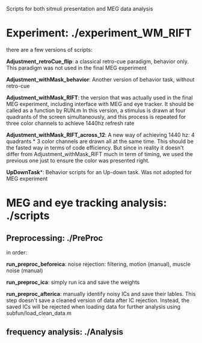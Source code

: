 Scripts for both sitmuli presentation and MEG data analysis

# Experiment: ./experiment_WM_RIFT
there are a few versions of scripts:

**Adjustment_retroCue_flip**: a classical retro-cue paradigm, behavior only. This paradigm was not used in the final MEG experiment

**Adjustment_withMask_behavior**: Another version of behavior task, without retro-cue

**Adjustment_withMask_RIFT**: the version that was actually used in the final MEG experiment, including interface with MEG and eye tracker. It should be called as a function by RUN.m In this version, a stimulus is drawn at four quadrants of the screen simultaneously, and this process is repeated for three color channels to achieve 1440hz refresh rate

**Adjustment_withMask_RIFT_across_12**: A new way of achieving 1440 hz: 4 quadrants * 3 color channels are drawn all at the same time. This should be the fasted way in terms of code efficiency. But since in reality it doesn't differ from Adjustment_withMask_RIFT much in term of timing, we used the previous one just to ensure the color was presented right.


**UpDownTask***: Behavior scripts for an Up-down task. Was not adopted for MEG experiment


# MEG and eye tracking analysis: ./scripts

## Preprocessing: ./PreProc
in order:

**run_preproc_beforeica**: noise rejection: filtering, motion (manual), muscle noise (manual)

**run_preproc_ica**: simply run ica and save the weights

**run_preproc_afterica**: manually identify noisy ICs and save their lables. This step doesn't save a cleaned version of data after IC rejection. Instead, the saved ICs will be rejected when loading data for further analysis using subfun/load_clean_data.m

## frequency analysis: ./Analysis
